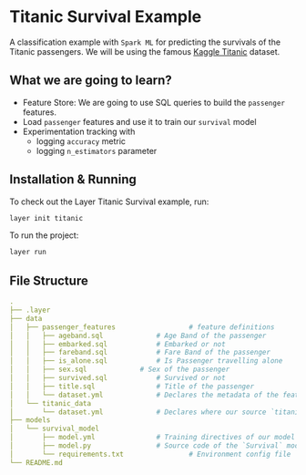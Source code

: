 # Titanic Survival Example

A classification example with `Spark ML` for predicting the survivals of the Titanic passengers. We will be using the famous [Kaggle Titanic](https://www.kaggle.com/c/titanic/data?select=train.csv) dataset.

## What we are going to learn?

- Feature Store: We are going to use SQL queries to build the `passenger` features.
- Load `passenger` features and use it to train our `survival` model
- Experimentation tracking with
    - logging `accuracy` metric
    - logging `n_estimators` parameter

## Installation & Running

To check out the Layer Titanic Survival example, run:

```bash
layer init titanic
```

To run the project:

```bash
layer run
```

## File Structure

```yaml
.
├── .layer
├── data
│   ├── passenger_features	                # feature definitions
│   │   ├── ageband.sql				# Age Band of the passenger
│   │   ├── embarked.sql  			# Embarked or not
│   │   ├── fareband.sql			# Fare Band of the passenger
│   │   ├── is_alone.sql			# Is Passenger travelling alone
│   │   ├── sex.sql				# Sex of the passenger
│   │   ├── survived.sql 			# Survived or not
│   │   ├── title.sql				# Title of the passenger
│   │   └── dataset.yml				# Declares the metadata of the features above
│   └── titanic_data
│       └── dataset.yml				# Declares where our source `titanic` dataset is
├── models
│   └── survival_model
│       ├── model.yml				# Training directives of our model
│       ├── model.py				# Source code of the `Survival` model
│       └── requirements.txt		        # Environment config file
└── README.md
```

